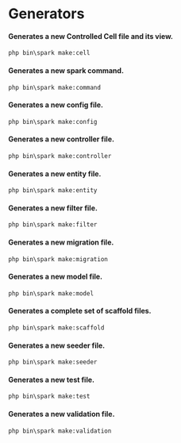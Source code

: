 # Generators

#### Generates a new Controlled Cell file and its view.
``` shell
php bin\spark make:cell
```

#### Generates a new spark command.
``` shell
php bin\spark make:command
```

#### Generates a new config file.
``` shell
php bin\spark make:config
```

#### Generates a new controller file.
``` shell
php bin\spark make:controller
```

#### Generates a new entity file.
``` shell
php bin\spark make:entity
```

#### Generates a new filter file.
``` shell
php bin\spark make:filter
```

#### Generates a new migration file.
``` shell
php bin\spark make:migration
```

#### Generates a new model file.
``` shell
php bin\spark make:model
```

#### Generates a complete set of scaffold files.
``` shell
php bin\spark make:scaffold
```

#### Generates a new seeder file.
``` shell
php bin\spark make:seeder
```

#### Generates a new test file.
``` shell
php bin\spark make:test
```

#### Generates a new validation file.
``` shell
php bin\spark make:validation
```
